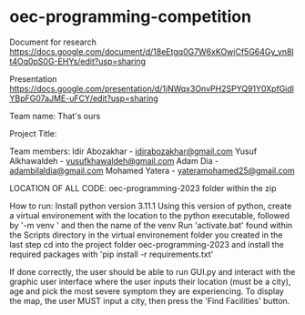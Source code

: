 # oec-programming-competition

Document for research
https://docs.google.com/document/d/18eEtgq0G7W6xKOwjCf5G64Gy_yn8lt4Oq0pS0G-EHYs/edit?usp=sharing

Presentation 
https://docs.google.com/presentation/d/1jNWqx3OnvPH2SPYQ91Y0XpfGidlYBpFG07aJME-uFCY/edit?usp=sharing

Team name: That's ours

Project Title: 

Team members:
Idir Abozakhar - idirabozakhar@gmail.com
Yusuf Alkhawaldeh - yusufkhawaldeh@gmail.com
Adam Dia - adambilaldia@gmail.com
Mohamed Yatera - yateramohamed25@gmail.com

LOCATION OF ALL CODE: oec-programming-2023 folder within the zip

How to run:
Install python version 3.11.1
Using this version of python, create a virtual environement with the location to the python executable, followed by '-m venv ' and then the name of the venv
Run 'activate.bat' found within the Scripts directory in the virtual environement folder you created in the last step
cd into the project folder oec-programming-2023 and install the required packages with 'pip install -r requirements.txt'

If done correctly, the user should be able to run GUI.py and interact with the graphic user interface where the user inputs their location (must be a city), age and pick the most severe symptom they are experiencing. To display the map, the user MUST input a city, then press the 'Find Facilities' button.
